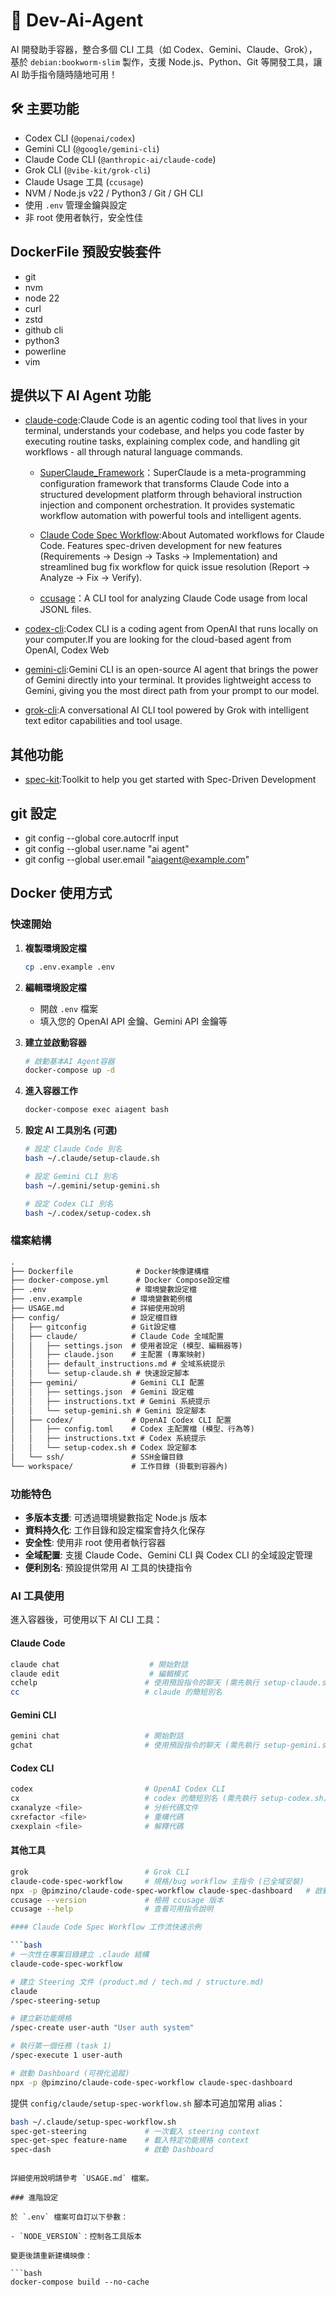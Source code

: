 # 🧠 Dev-Ai-Agent

AI 開發助手容器，整合多個 CLI 工具（如 Codex、Gemini、Claude、Grok），基於 `debian:bookworm-slim` 製作，支援 Node.js、Python、Git 等開發工具，讓 AI 助手指令隨時隨地可用！

## 🛠️ 主要功能

- Codex CLI (`@openai/codex`)
- Gemini CLI (`@google/gemini-cli`)
- Claude Code CLI (`@anthropic-ai/claude-code`)
- Grok CLI (`@vibe-kit/grok-cli`)
- Claude Usage 工具 (`ccusage`)
- NVM / Node.js v22 / Python3 / Git / GH CLI
- 使用 `.env` 管理金鑰與設定
- 非 root 使用者執行，安全性佳

## DockerFile 預設安裝套件

- git
- nvm
- node 22
- curl
- zstd
- github cli
- python3
- powerline
- vim

## 提供以下 AI Agent 功能

- [claude-code](https://www.npmjs.com/package/@anthropic-ai/claude-code):Claude Code is an agentic coding tool that lives in your terminal, understands your codebase, and helps you code faster by executing routine tasks, explaining complex code, and handling git workflows - all through natural language commands.

  - [SuperClaude_Framework](https://www.npmjs.com/package/@bifrost_inc/superclaude)：SuperClaude is a meta-programming configuration framework that transforms Claude Code into a structured development platform through behavioral instruction injection and component orchestration. It provides systematic workflow automation with powerful tools and intelligent agents.

  - [Claude Code Spec Workflow](https://www.npmjs.com/package/@pimzino/claude-code-spec-workflow):About
    Automated workflows for Claude Code. Features spec-driven development for new features (Requirements → Design → Tasks → Implementation) and streamlined bug fix workflow for quick issue resolution (Report → Analyze → Fix → Verify).

  - [ccusage](https://www.npmjs.com/package/ccusage)：A CLI tool for analyzing Claude Code usage from local JSONL files.

- [codex-cli](https://www.npmjs.com/package/@openai/codex):Codex CLI is a coding agent from OpenAI that runs locally on your computer.If you are looking for the cloud-based agent from OpenAI, Codex Web
- [gemini-cli](https://www.npmjs.com/package/@google/gemini-cli):Gemini CLI is an open-source AI agent that brings the power of Gemini directly into your terminal. It provides lightweight access to Gemini, giving you the most direct path from your prompt to our model.
- [grok-cli](https://www.npmjs.com/package/@vibe-kit/grok-cli):A conversational AI CLI tool powered by Grok with intelligent text editor capabilities and tool usage.

## 其他功能

- [spec-kit](https://github.com/github/spec-kit?tab=readme-ov-file#1-install-specify):Toolkit to help you get started with Spec-Driven Development

## git 設定

- git config --global core.autocrlf input
- git config --global user.name "ai agent"
- git config --global user.email "<aiagent@example.com>"

## Docker 使用方式

### 快速開始

1. **複製環境設定檔**

   ```bash
   cp .env.example .env
   ```

2. **編輯環境設定檔**

   - 開啟 `.env` 檔案
   - 填入您的 OpenAI API 金鑰、Gemini API 金鑰等

3. **建立並啟動容器**

   ```bash
   # 啟動基本AI Agent容器
   docker-compose up -d
   ```

4. **進入容器工作**

   ```bash
   docker-compose exec aiagent bash
   ```

5. **設定 AI 工具別名 (可選)**

   ```bash
   # 設定 Claude Code 別名
   bash ~/.claude/setup-claude.sh

   # 設定 Gemini CLI 別名
   bash ~/.gemini/setup-gemini.sh

   # 設定 Codex CLI 別名
   bash ~/.codex/setup-codex.sh
   ```

### 檔案結構

```txt
.
├── Dockerfile              # Docker映像建構檔
├── docker-compose.yml      # Docker Compose設定檔
├── .env                    # 環境變數設定檔
├── .env.example           # 環境變數範例檔
├── USAGE.md               # 詳細使用說明
├── config/                # 設定檔目錄
│   ├── gitconfig          # Git設定檔
│   ├── claude/            # Claude Code 全域配置
│   │   ├── settings.json  # 使用者設定 (模型、編輯器等)
│   │   ├── claude.json    # 主配置 (專案映射)
│   │   ├── default_instructions.md # 全域系統提示
│   │   └── setup-claude.sh # 快速設定腳本
│   ├── gemini/            # Gemini CLI 配置
│   │   ├── settings.json  # Gemini 設定檔
│   │   ├── instructions.txt # Gemini 系統提示
│   │   └── setup-gemini.sh # Gemini 設定腳本
│   ├── codex/             # OpenAI Codex CLI 配置
│   │   ├── config.toml    # Codex 主配置檔 (模型、行為等)
│   │   ├── instructions.txt # Codex 系統提示
│   │   └── setup-codex.sh # Codex 設定腳本
│   └── ssh/               # SSH金鑰目錄
└── workspace/             # 工作目錄 (掛載到容器內)
```

### 功能特色

- **多版本支援**: 可透過環境變數指定 Node.js 版本
- **資料持久化**: 工作目錄和設定檔案會持久化保存
- **安全性**: 使用非 root 使用者執行容器
- **全域配置**: 支援 Claude Code、Gemini CLI 與 Codex CLI 的全域設定管理
- **便利別名**: 預設提供常用 AI 工具的快捷指令

### AI 工具使用

進入容器後，可使用以下 AI CLI 工具：

#### Claude Code

```bash
claude chat                    # 開始對話
claude edit                    # 編輯模式
cchelp                        # 使用預設指令的聊天 (需先執行 setup-claude.sh)
cc                            # claude 的簡短別名
```

#### Gemini CLI

```bash
gemini chat                   # 開始對話
gchat                         # 使用預設指令的聊天 (需先執行 setup-gemini.sh)
```

#### Codex CLI

```bash
codex                         # OpenAI Codex CLI
cx                            # codex 的簡短別名 (需先執行 setup-codex.sh)
cxanalyze <file>              # 分析代碼文件
cxrefactor <file>             # 重構代碼
cxexplain <file>              # 解釋代碼
```

#### 其他工具

````bash
grok                          # Grok CLI
claude-code-spec-workflow     # 規格/bug workflow 主指令 (已全域安裝)
npx -p @pimzino/claude-code-spec-workflow claude-spec-dashboard   # 啟動即時 Dashboard
ccusage --version             # 檢視 ccusage 版本
ccusage --help                # 查看可用指令說明

#### Claude Code Spec Workflow 工作流快速示例

```bash
# 一次性在專案目錄建立 .claude 結構
claude-code-spec-workflow

# 建立 Steering 文件 (product.md / tech.md / structure.md)
claude
/spec-steering-setup

# 建立新功能規格
/spec-create user-auth "User auth system"

# 執行第一個任務 (task 1)
/spec-execute 1 user-auth

# 啟動 Dashboard (可視化追蹤)
npx -p @pimzino/claude-code-spec-workflow claude-spec-dashboard
````

提供 `config/claude/setup-spec-workflow.sh` 腳本可追加常用 alias：

```bash
bash ~/.claude/setup-spec-workflow.sh
spec-get-steering             # 一次載入 steering context
spec-get-spec feature-name    # 載入特定功能規格 context
spec-dash                     # 啟動 Dashboard
```

````

詳細使用說明請參考 `USAGE.md` 檔案。

### 進階設定

於 `.env` 檔案可自訂以下參數：

- `NODE_VERSION`：控制各工具版本

變更後請重新建構映像：

```bash
docker-compose build --no-cache
````
